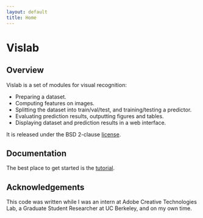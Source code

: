 ```yaml
---
layout: default
title: Home
---
```

# Vislab

## Overview

Vislab is a set of modules for visual recognition:

- Preparing a dataset.
- Computing features on images.
- Splitting the dataset into train/val/test, and training/testing a predictor.
- Evaluating prediction results, outputting figures and tables.
- Displaying dataset and prediction results in a web interface.

It is released under the BSD 2-clause [license]({{site.repo}}/blob/master/LICENSE.txt).

## Documentation

The best place to get started is the [tutorial](tutorial.html).

## Acknowledgements

This code was written while I was an intern at Adobe Creative Technologies Lab, a Graduate Student Researcher at UC Berkeley, and on my own time.
